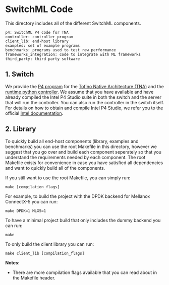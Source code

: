 # SwitchML Code

This directory includes all of the different SwitchML components.

```
p4: SwitchML P4 code for TNA
controller: controller program
client_lib: end-host library
examples: set of example programs
benchmarks: programs used to test raw performance
frameworks_integration: code to integrate with ML frameworks
third_party: third party software
```

## 1. Switch
We provide the [P4 program](/dev_root/p4) for the [Tofino Native Architecture (TNA)](https://github.com/barefootnetworks/Open-Tofino) and the [runtime python controller](/dev_root/controller). We assume that you have available and have already compiled the Intel P4 Studio suite in both the switch and the server that will run the controller. You can also run the controller in the switch itself.
For details on how to obtain and compile Intel P4 Studio, we refer you to the official [Intel documentation](https://www.intel.com/content/www/us/en/products/network-io/programmable-ethernet-switch.html).

## 2. Library
To quickly build all end-host components (library, examples and benchmarks) you can use the root Makefile in this directory, however we suggest that you go over and build each component seperately so that you understand the requirements needed by each component. The root Makefile exists for convenience in case you have satisfied all dependencies and want to quickly build all of the components.

If you still want to use the root Makefile, you can simply run:

    make [compilation_flags]

For example, to build the project with the DPDK backend for Mellanox ConnectX-5 you can run:

    make DPDK=1 MLX5=1

To have a minimal project build that only includes the dummy backend you can run:

    make

To only build the client library you can run:

    make client_lib [compilation_flags]

**Notes:**
 - There are more compilation flags available that you can read about in the Makefile header.
